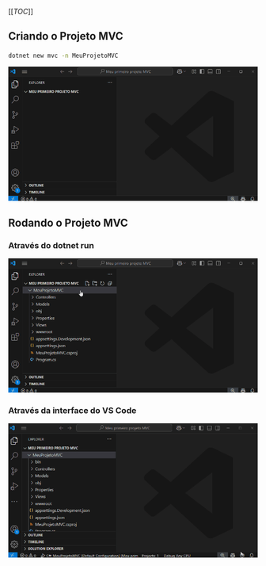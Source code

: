 [[_TOC_]]

## Criando o Projeto MVC
```bash
dotnet new mvc -n MeuProjetoMVC
```
![animacao.gif](/.attachments/animacao-4bba28da-5be8-4ca8-8ff8-d43536d2bdab.gif)

## Rodando o Projeto MVC
### Através do dotnet run
![animacao.gif](/.attachments/animacao-c314e28b-e718-45b9-8d2c-285a57bd4998.gif)

### Através da interface do VS Code
![animacao.gif](/.attachments/animacao-d1ed676c-d9bc-4c69-9c00-79f8a77130d8.gif)